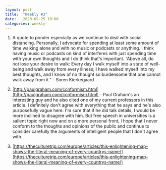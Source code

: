 ```yaml
---
layout: post
title:  "Weekly #3"
date:   2020-09-25 10:00
categories: weekly
---
```


1. A quote to ponder especially as we continue to deal with social distancing. Personally, I advocate for spending at least some amount of time walking alone and with no music or podcasts or anything. I think having music or podcasts on kind of interferes with just spending time with your own thoughts and I do think that's important. “Above all, do not lose your desire to walk: Every day I walk myself into a state of well-being and walk away from every illness; I have walked myself into my best thoughts, and I know of no thought so burdensome that one cannot walk away from it.” - Soren Kierkegaard 

2. [http://paulgraham.com/conformism.html](http://paulgraham.com/conformism.html) - Paul Graham's an interesting guy and he also cited one of my current professors in this article. I definitely don't agree with everything that he says and he's also purposefully vague here. I'm sure that if he did talk details, I would be more inclined to disagree with him. But free speech in universities is a salient topic right now and on a more personal front, I hope that I never conform to the thoughts and opinions of the public and continue to consider carefully the arguments of intelligent people that I don't agree with.

3. [https://theculturetrip.com/europe/articles/this-enlightening-map-shows-the-literal-meaning-of-every-countrys-name/](https://theculturetrip.com/europe/articles/this-enlightening-map-shows-the-literal-meaning-of-every-countrys-name/)